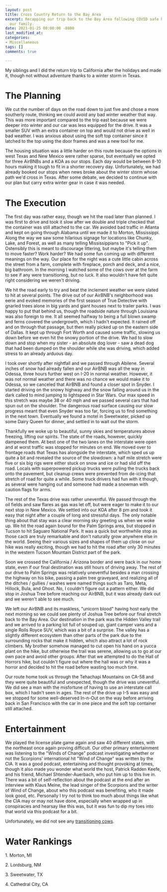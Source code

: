 ```yaml
---
layout: post
title: Cross Country Return to the Bay Area
excerpt: Recapping our trip back to the Bay Area following COVID safe holidays with
  our family.
date: 2021-01-25 00:00:00 -0800
last_modified_at: 
categories:
- Miscellaneous
tags: []
comments: true

---
```

My siblings and I did the return trip to California after the holidays and made it, though not without adventure thanks to a winter storm in Texas.

# The Planning

We cut the number of days on the road down to just five and chose a more southerly route, thinking we could avoid any bad winter weather that way. This was more important compared to the trip east because we were deeper into winter and our car was less equipped for the drive. It was a smaller SUV with an extra container on top and would not drive as well in bad weather. I was anxious about using the soft top container since it latched to the top using the door frames and was a new tool for me.

The housing situation was a little harder on this route because the options in west Texas and New Mexico were rather sparse, but eventually we opted for three AirBNBs and a KOA as our stops. Each day would be between 8-10 hours making it tough to fit in a shorter recovery day. Unfortunately, we had already booked our stops when news broke about the winter storm whose path we'd cross in Texas. After some debate, we decided to continue with our plan but carry extra winter gear in case it was needed.

# The Execution

The first day was rather easy, though we hit the road later than planned. I was first to drive and took it slow after we double and triple checked that the container was still attached to the car. We avoided bad traffic in Atlanta and kept on going through Alabama until we made it to Morton, Mississippi. Along the way we saw some hilarious signage for locations like Chunky, Lake, and Forest, as well as many telling Mississippians to "Pick it up". Ostensibly this is meant to discourage littering, but maybe it's telling them to move faster? Work harder? We had some fun coming up with different meanings on the way. Our place for the night was a cute little cabin across the street from a farm, complete with fireplace, porch and deck, and a nice, big bathroom. In the morning I watched some of the cows over at the farm to see if any were transitioning, but no luck. It also wouldn't have felt quite right considering we weren't driving.

We hit the road early to try and beat the inclement weather we were slated to hit at several points. The drive out of our AirBNB's neighborhood was eerie and evoked memories of the first season of True Detective with gnarled trees alone in big yards and giant houses next to trailer parks. I was happy to put that behind us, though the roadside nature through Louisiana was also foreign to me. It all seemed halfway to being a full blown swamp and ferns covered the undergrowth, which I hadn't expected. It rained off and on through that passage, but then really picked up on the eastern side of Dallas. It kept up through Fort Worth and caused some traffic, slowing us down before we even hit the snowy portion of the drive. We had to slow down and stop when my sister - an absolute dog lover - saw a dead dog that had been dumped on the shoulder while she was driving, which added stress to an already arduous day.

I took over shortly after nightfall and we passed through Abilene. Several inches of snow had already fallen and our AirBNB was all the way in Odessa, three hours further west on I-20 in normal weather. However, it was not normal weather and there was no chance we would make it to Odessa, so we canceled that AirBNB and found a closer spot in Snyder. I started driving on the snowy highway and the snow falling around us in the dark called to mind jumping to lightspeed in Star Wars. Our max speed in this stretch was maybe 38 or 40 mph and we passed several cars that had spun out on the shoulder. The dangerous road surface causing our slow progress meant that even Snyder was too far, forcing us to find something in the next town. Eventually we found a motel in Sweetwater, picked up some Dairy Queen for dinner, and settled in to wait out the storm.

Thankfully we woke up to beautiful, sunny skies and temperatures above freezing, lifting our spirits. The state of the roads, however, quickly dampened them. At best one of the two lanes on the interstate were open and at worst traffic was stopped for minutes on end. We moved over to frontage roads that Texas has alongside the interstate, which sped us up quite a bit and revealed the source of the slowdown: a half mile stretch were five or six big rigs were either stuck on snow and ice or had slid off the road. Locals with superpowered pickup trucks were pulling the trucks back onto the pavement, but cleanup crews were prevented from de-icing that stretch of road for quite a while. Some truck drivers had fun with it though, as several were hanging out and someone had made a snowman with caution flags for arms.

The rest of the Texas drive was rather uneventful. We passed through the oil fields and saw flares as gas was let off, but were eager to make it to our next stop in New Mexico. We settled into our KOA after 8 pm and took it easy that night after a couple of long and stressful days. The only notable thing about that stay was a clear morning sky greeting us when we woke up. We hit the road again bound for the Palm Springs area, but stopped in Tucson to hit Saguaro National Park. It was a quick but worthwhile stop as those cacti are truly remarkable and don't naturally grow anywhere else in the world. Seeing their various sizes and shapes of them up close on our hike was really exciting, though we had to hit the road after only 30 minutes in the western Tucson Mountain District part of the park.

Soon we crossed the California / Arizona border and were back in our home state, even if our final destination was still hours of driving away. The rest of our drive to Palm Springs was relatively uneventful besides a man crossing the highway on his bike, passing a palm tree graveyard, and realizing all of the ditches / gullies / washes were named things such as Taro, Meta, Hillock, Bula, and Ghost. No, I couldn't figure out a pattern either. We did stop in Joshua Tree before reaching our AirBNB, but it was already dark out and we weren't able to see much.

We left our AirBNB and its maskless, "unicorn blood" having host early the next morning so we could see plenty of Joshua Tree before our final stretch back to the Bay Area. Our destination in the park was the Hidden Valley trail and we arrived to a parking lot full of souped up, giant camper vans and a single Rolls Royce SUV, which was a bit of a surprise. The valley has a slightly different ecosystem than other parts of the park due to the surrounding rocks that make it hidden, which also attract a lot of rock climbers. My brother somehow managed to cut open his hand on a yucca plant on the hike, but otherwise the trail was serene, allowing us to go at our own pace and avoid other groups. After that we attempted to do the Hall of Horrors hike, but couldn't figure out where the hall was or why it was a horror and decided to hit the road before wasting too much time.

Our route home took us through the Tehachapi Mountains on CA-58 and they were quite beautiful and unexpected, though the drive was uneventful. We did see a man with the misfortune of having to use an interstate call box, which I hadn't seen in ages. The rest of the drive up I-5 was easy and we stopped for some well-deserved In-n-Out on the way before arriving back in San Francisco with the car in one piece and the soft top container still attached.

# Entertainment

We played the license plate game again and saw 40 different states, with the northeast once again proving difficult. Our other primary entertainment was listening to the "Winds of Change" podcast investigating whether or not the Scorpions' international hit "Wind of Change" was written by the CIA. It was a good podcast, entertaining and thought provoking at times, though it also made you wonder what world the host, Patrick Radden Keefe, and his friend, Michael Shtender-Auerbach, who put him up to this live in. There was a bit of self-reflection about the podcast at the end after an interview with Klaus Meine, the lead singer of the Scorpions and the writer of Wind of Change, about who this podcast was benefiting, who it made look good, etc. Personally I try not to think too much about things like what the CIA may or may not have done, especially when wrapped up in conspiracies and hearsay like this was, but it was fun to dip my toes into that world via this podcast for a bit.

Unfortunately, we did not see any [transitioning cows](https://fordhiggins.com/miscellaneous/2020/11/12/cross-country-part-1.html).

# Water Rankings

1\. Morton, MI

2\. Lordsburg, NM

3\. Sweetwater, TX

4\. Cathedral City, CA